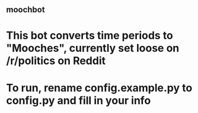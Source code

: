 ## moochbot

# This bot converts time periods to "Mooches", currently set loose on /r/politics on Reddit

# To run, rename config.example.py to config.py and fill in your info


